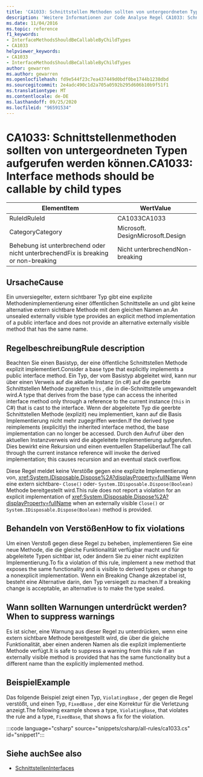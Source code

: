```yaml
---
title: 'CA1033: Schnittstellen Methoden sollten von untergeordneten Typen aufgerufen werden können (Code Analyse)'
description: 'Weitere Informationen zur Code Analyse Regel CA1033: Schnittstellen Methoden sollten von untergeordneten Typen aufgerufen werden können'
ms.date: 11/04/2016
ms.topic: reference
f1_keywords:
- InterfaceMethodsShouldBeCallableByChildTypes
- CA1033
helpviewer_keywords:
- CA1033
- InterfaceMethodsShouldBeCallableByChildTypes
author: gewarren
ms.author: gewarren
ms.openlocfilehash: fd9e544f23c7ea437449d0bdf0be1744b1238dbd
ms.sourcegitcommit: 2e4adc490c1d2a705a0592b295d606b10b9f51f1
ms.translationtype: MT
ms.contentlocale: de-DE
ms.lasthandoff: 09/25/2020
ms.locfileid: "96591534"
---
```

# <a name="ca1033-interface-methods-should-be-callable-by-child-types"></a><span data-ttu-id="3a683-103">CA1033: Schnittstellenmethoden sollten von untergeordneten Typen aufgerufen werden können.</span><span class="sxs-lookup"><span data-stu-id="3a683-103">CA1033: Interface methods should be callable by child types</span></span>

| <span data-ttu-id="3a683-104">Element</span><span class="sxs-lookup"><span data-stu-id="3a683-104">Item</span></span>                                     | <span data-ttu-id="3a683-105">Wert</span><span class="sxs-lookup"><span data-stu-id="3a683-105">Value</span></span>            |
|------------------------------------------|------------------|
| <span data-ttu-id="3a683-106">RuleId</span><span class="sxs-lookup"><span data-stu-id="3a683-106">RuleId</span></span>                                   | <span data-ttu-id="3a683-107">CA1033</span><span class="sxs-lookup"><span data-stu-id="3a683-107">CA1033</span></span>           |
| <span data-ttu-id="3a683-108">Category</span><span class="sxs-lookup"><span data-stu-id="3a683-108">Category</span></span>                                 | <span data-ttu-id="3a683-109">Microsoft. Design</span><span class="sxs-lookup"><span data-stu-id="3a683-109">Microsoft.Design</span></span> |
| <span data-ttu-id="3a683-110">Behebung ist unterbrechend oder nicht unterbrechend</span><span class="sxs-lookup"><span data-stu-id="3a683-110">Fix is breaking or non-breaking</span></span> | <span data-ttu-id="3a683-111">Nicht unterbrechend</span><span class="sxs-lookup"><span data-stu-id="3a683-111">Non-breaking</span></span>     |

## <a name="cause"></a><span data-ttu-id="3a683-112">Ursache</span><span class="sxs-lookup"><span data-stu-id="3a683-112">Cause</span></span>

<span data-ttu-id="3a683-113">Ein unversiegelter, extern sichtbarer Typ gibt eine explizite Methodenimplementierung einer öffentlichen Schnittstelle an und gibt keine alternative extern sichtbare Methode mit dem gleichen Namen an.</span><span class="sxs-lookup"><span data-stu-id="3a683-113">An unsealed externally visible type provides an explicit method implementation of a public interface and does not provide an alternative externally visible method that has the same name.</span></span>

## <a name="rule-description"></a><span data-ttu-id="3a683-114">Regelbeschreibung</span><span class="sxs-lookup"><span data-stu-id="3a683-114">Rule description</span></span>

<span data-ttu-id="3a683-115">Beachten Sie einen Basistyp, der eine öffentliche Schnittstellen Methode explizit implementiert.</span><span class="sxs-lookup"><span data-stu-id="3a683-115">Consider a base type that explicitly implements a public interface method.</span></span> <span data-ttu-id="3a683-116">Ein Typ, der vom Basistyp abgeleitet wird, kann nur über einen Verweis auf die aktuelle Instanz (in c#) auf die geerbte Schnittstellen Methode zugreifen `this` , die in die-Schnittstelle umgewandelt wird.</span><span class="sxs-lookup"><span data-stu-id="3a683-116">A type that derives from the base type can access the inherited interface method only through a reference to the current instance (`this` in C#) that is cast to the interface.</span></span> <span data-ttu-id="3a683-117">Wenn der abgeleitete Typ die geerbte Schnittstellen Methode (explizit) neu implementiert, kann auf die Basis Implementierung nicht mehr zugegriffen werden.</span><span class="sxs-lookup"><span data-stu-id="3a683-117">If the derived type reimplements (explicitly) the inherited interface method, the base implementation can no longer be accessed.</span></span> <span data-ttu-id="3a683-118">Durch den Aufruf über den aktuellen Instanzverweis wird die abgeleitete Implementierung aufgerufen. Dies bewirkt eine Rekursion und einen eventuellen Stapelüberlauf.</span><span class="sxs-lookup"><span data-stu-id="3a683-118">The call through the current instance reference will invoke the derived implementation; this causes recursion and an eventual stack overflow.</span></span>

<span data-ttu-id="3a683-119">Diese Regel meldet keine Verstöße gegen eine explizite Implementierung von, <xref:System.IDisposable.Dispose%2A?displayProperty=fullName> Wenn eine extern sichtbare- `Close()` oder- `System.IDisposable.Dispose(Boolean)` Methode bereitgestellt wird.</span><span class="sxs-lookup"><span data-stu-id="3a683-119">This rule does not report a violation for an explicit implementation of <xref:System.IDisposable.Dispose%2A?displayProperty=fullName> when an externally visible `Close()` or `System.IDisposable.Dispose(Boolean)` method is provided.</span></span>

## <a name="how-to-fix-violations"></a><span data-ttu-id="3a683-120">Behandeln von Verstößen</span><span class="sxs-lookup"><span data-stu-id="3a683-120">How to fix violations</span></span>

<span data-ttu-id="3a683-121">Um einen Verstoß gegen diese Regel zu beheben, implementieren Sie eine neue Methode, die die gleiche Funktionalität verfügbar macht und für abgeleitete Typen sichtbar ist, oder ändern Sie zu einer nicht expliziten Implementierung.</span><span class="sxs-lookup"><span data-stu-id="3a683-121">To fix a violation of this rule, implement a new method that exposes the same functionality and is visible to derived types or change to a nonexplicit implementation.</span></span> <span data-ttu-id="3a683-122">Wenn ein Breaking Change akzeptabel ist, besteht eine Alternative darin, den Typ versiegelt zu machen.</span><span class="sxs-lookup"><span data-stu-id="3a683-122">If a breaking change is acceptable, an alternative is to make the type sealed.</span></span>

## <a name="when-to-suppress-warnings"></a><span data-ttu-id="3a683-123">Wann sollten Warnungen unterdrückt werden?</span><span class="sxs-lookup"><span data-stu-id="3a683-123">When to suppress warnings</span></span>

<span data-ttu-id="3a683-124">Es ist sicher, eine Warnung aus dieser Regel zu unterdrücken, wenn eine extern sichtbare Methode bereitgestellt wird, die über die gleiche Funktionalität, aber einen anderen Namen als die explizit implementierte Methode verfügt.</span><span class="sxs-lookup"><span data-stu-id="3a683-124">It is safe to suppress a warning from this rule if an externally visible method is provided that has the same functionality but a different name than the explicitly implemented method.</span></span>

## <a name="example"></a><span data-ttu-id="3a683-125">Beispiel</span><span class="sxs-lookup"><span data-stu-id="3a683-125">Example</span></span>

<span data-ttu-id="3a683-126">Das folgende Beispiel zeigt einen Typ, `ViolatingBase` , der gegen die Regel verstößt, und einen Typ, `FixedBase` , der eine Korrektur für die Verletzung anzeigt.</span><span class="sxs-lookup"><span data-stu-id="3a683-126">The following example shows a type, `ViolatingBase`, that violates the rule and a type, `FixedBase`, that shows a fix for the violation.</span></span>

:::code language="csharp" source="snippets/csharp/all-rules/ca1033.cs" id="snippet1":::

## <a name="see-also"></a><span data-ttu-id="3a683-127">Siehe auch</span><span class="sxs-lookup"><span data-stu-id="3a683-127">See also</span></span>

- [<span data-ttu-id="3a683-128">Schnittstellen</span><span class="sxs-lookup"><span data-stu-id="3a683-128">Interfaces</span></span>](../../../csharp/programming-guide/interfaces/index.md)
